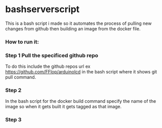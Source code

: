 # bashserverscript
This is a bash script i made so it automates the process of pulling new changes from github then building an image from the docker file.


### How to run it:

### Step 1 Pull the specificed github repo 
To do this include the github repos url ex https://github.com/FFlop/arduinolcd in the bash script where it shows git pull command.


### Step 2 

In the bash script for the docker build command specify the name of the image so when it gets built it gets tagged as that image.

### Step 3

